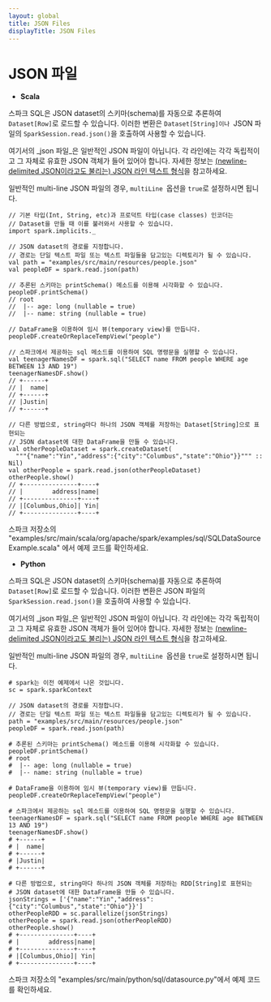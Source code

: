 ```yaml
---
layout: global
title: JSON Files
displayTitle: JSON Files
---
```

# **JSON 파일**



*   **Scala**

스파크 SQL은 JSON dataset의 스키마(schema)를 자동으로 추론하여 `Dataset[Row]`로 로드할 수 있습니다. 이러한 변환은 `Dataset[String]이나 `JSON 파일의 `SparkSession.read.json()`을 호출하여 사용할 수 있습니다. 

여기서의 _json 파일_은 일반적인 JSON 파일이 아닙니다. 각 라인에는 각각 독립적이고 그 자체로 유효한 JSON 객체가 들어 있어야 합니다. 자세한 정보는 [(newline-delimited JSON이라고도 불리는) JSON 라인 텍스트 형식](http://jsonlines.org/)을 참고하세요.

일반적인 multi-line JSON 파일의 경우, `multiLine `옵션을 `true`로 설정하시면 됩니다.


```
// 기본 타입(Int, String, etc)과 프로덕트 타입(case classes) 인코더는
// Dataset을 만들 때 이를 불러와서 사용할 수 있습니다.
import spark.implicits._

// JSON dataset의 경로를 지정합니다.
// 경로는 단일 텍스트 파일 또는 텍스트 파일들을 담고있는 디렉토리가 될 수 있습니다.
val path = "examples/src/main/resources/people.json"
val peopleDF = spark.read.json(path)

// 추론된 스키마는 printSchema() 메소드를 이용해 시각화할 수 있습니다.
peopleDF.printSchema()
// root
//  |-- age: long (nullable = true)
//  |-- name: string (nullable = true)

// DataFrame을 이용하여 임시 뷰(temporary view)를 만듭니다.
peopleDF.createOrReplaceTempView("people")

// 스파크에서 제공하는 sql 메소드를 이용하여 SQL 명령문을 실행할 수 있습니다.
val teenagerNamesDF = spark.sql("SELECT name FROM people WHERE age BETWEEN 13 AND 19")
teenagerNamesDF.show()
// +------+
// |  name|
// +------+
// |Justin|
// +------+

// 다른 방법으로, string마다 하나의 JSON 객체를 저장하는 Dataset[String]으로 표현되는 
// JSON dataset에 대한 DataFrame을 만들 수 있습니다.
val otherPeopleDataset = spark.createDataset(
  """{"name":"Yin","address":{"city":"Columbus","state":"Ohio"}}""" :: Nil)
val otherPeople = spark.read.json(otherPeopleDataset)
otherPeople.show()
// +---------------+----+
// |        address|name|
// +---------------+----+
// |[Columbus,Ohio]| Yin|
// +---------------+----+
```


스파크 저장소의 "examples/src/main/scala/org/apache/spark/examples/sql/SQLDataSourceExample.scala" 에서 예제 코드를 확인하세요.



*   **Python**

스파크 SQL은 JSON dataset의 스키마(schema)를 자동으로 추론하여 `Dataset[Row]`로 로드할 수 있습니다. 이러한 변환은 JSON 파일의 `SparkSession.read.json()`을 호출하여 사용할 수 있습니다. 

여기서의 _json 파일_은 일반적인 JSON 파일이 아닙니다. 각 라인에는 각각 독립적이고 그 자체로 유효한 JSON 객체가 들어 있어야 합니다. 자세한 정보는 [(newline-delimited JSON이라고도 불리는) JSON 라인 텍스트 형식](http://jsonlines.org/)을 참고하세요.

일반적인 multi-line JSON 파일의 경우, `multiLine `옵션을 `true`로 설정하시면 됩니다.


```
# spark는 이전 예제에서 나온 것입니다.
sc = spark.sparkContext

// JSON dataset의 경로를 지정합니다.
// 경로는 단일 텍스트 파일 또는 텍스트 파일들을 담고있는 디렉토리가 될 수 있습니다.
path = "examples/src/main/resources/people.json"
peopleDF = spark.read.json(path)

# 추론된 스키마는 printSchema() 메소드를 이용해 시각화할 수 있습니다.
peopleDF.printSchema()
# root
#  |-- age: long (nullable = true)
#  |-- name: string (nullable = true)

# DataFrame을 이용하여 임시 뷰(temporary view)를 만듭니다.
peopleDF.createOrReplaceTempView("people")

# 스파크에서 제공하는 sql 메소드를 이용하여 SQL 명령문을 실행할 수 있습니다.
teenagerNamesDF = spark.sql("SELECT name FROM people WHERE age BETWEEN 13 AND 19")
teenagerNamesDF.show()
# +------+
# |  name|
# +------+
# |Justin|
# +------+

# 다른 방법으로, string마다 하나의 JSON 객체를 저장하는 RDD[String]로 표현되는
# JSON dataset에 대한 DataFrame을 만들 수 있습니다.
jsonStrings = ['{"name":"Yin","address":{"city":"Columbus","state":"Ohio"}}']
otherPeopleRDD = sc.parallelize(jsonStrings)
otherPeople = spark.read.json(otherPeopleRDD)
otherPeople.show()
# +---------------+----+
# |        address|name|
# +---------------+----+
# |[Columbus,Ohio]| Yin|
# +---------------+----+
```


스파크 저장소의 "examples/src/main/python/sql/datasource.py"에서 예제 코드를 확인하세요.